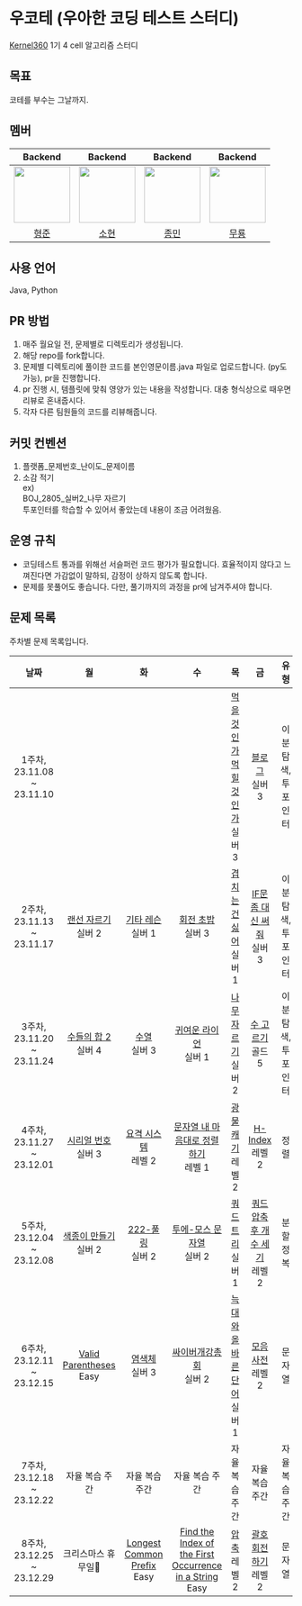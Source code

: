 # 우코테 (우아한 코딩 테스트 스터디)
[Kernel360](https://github.com/Kernel360) 1기 4 cell 알고리즘 스터디

## 목표
코테를 부수는 그날까지.

## 멤버
|Backend|Backend|Backend|Backend|
|:---:|:---:|:---:|:---:|
|<img src="https://github.com/Kernel360-4cell/algorithm-study/assets/44130863/eacb9aab-4a9b-4447-b516-9c5efe4484ce" width=100>|<img src="https://github.com/Kernel360-4cell/algorithm-study/assets/44130863/9787a5eb-27b0-4349-8d3a-8739adec2bed" width=100>|<img src="https://github.com/Kernel360-4cell/algorithm-study/assets/44130863/1ee6dd72-c060-4dab-996b-e9f9bc7048d2" width=100>|<img src="https://github.com/Kernel360-4cell/algorithm-study/assets/44130863/bef79d6c-5ec0-43c0-999c-906d42ad1e06" width=100>|
|[형준](https://github.com/kkkapuq)|[소현](https://github.com/anso33)|[종민](https://github.com/ShineCorine)|[무룡](https://github.com/aqrms)|

## 사용 언어
Java, Python

## PR 방법
1. 매주 월요일 전, 문제별로 디렉토리가 생성됩니다.
2. 해당 repo를 fork합니다.
3. 문제별 디렉토리에 풀이한 코드를 본인영문이름.java 파일로 업로드합니다. (py도 가능), pr을 진행합니다.
4. pr 진행 시, 템플릿에 맞춰 영양가 있는 내용을 작성합니다. 대충 형식상으로 때우면 리뷰로 혼내줍시다.
5. 각자 다른 팀원들의 코드를 리뷰해줍니다.

## 커밋 컨벤션
1. 플랫폼_문제번호_난이도_문제이름
2. 소감 적기  
ex)  
BOJ_2805_실버2_나무 자르기  
투포인터를 학습할 수 있어서 좋았는데 내용이 조금 어려웠음.

## 운영 규칙
- 코딩테스트 통과를 위해선 서슬퍼런 코드 평가가 필요합니다. 효율적이지 않다고 느껴진다면 가감없이 말하되, 감정이 상하지 않도록 합니다.
- 문제를 못풀어도 좋습니다. 다만, 풀기까지의 과정을 pr에 남겨주셔야 합니다.

## 문제 목록

주차별 문제 목록입니다.

|            날짜            |                                       월                                       |                                         화                                          |                                             수                                              |                                         목                                         |                                            금                                             |     유형     |
|:------------------------:|:-----------------------------------------------------------------------------:|:----------------------------------------------------------------------------------:|:------------------------------------------------------------------------------------------:|:---------------------------------------------------------------------------------:|:----------------------------------------------------------------------------------------:|:----------:|
| 1주차, 23.11.08 ~ 23.11.10 |                                                                               |                                                                                    |                                                                                            |           [먹을 것인가 먹힐 것인가](https://www.acmicpc.net/problem/7795)<br>실버 3           |                   [블로그](https://www.acmicpc.net/problem/21921)<br>실버 3                   | 이분탐색, 투포인터 |
| 2주차, 23.11.13 ~ 23.11.17 |            [랜선 자르기](https://www.acmicpc.net/problem/1654)<br>실버 2             |               [기타 레슨](https://www.acmicpc.net/problem/2343)<br>실버 1                |                   [회전 초밥](https://www.acmicpc.net/problem/2531)<br>실버 3                    |             [겹치는 건 싫어](https://www.acmicpc.net/problem/20922)<br>실버 1             |               [IF문 좀 대신 써줘](https://www.acmicpc.net/problem/19637)<br>실버 3               | 이분탐색, 투포인터 |
| 3주차, 23.11.20 ~ 23.11.24 |            [수들의 합 2](https://www.acmicpc.net/problem/2003)<br>실버 4            |                 [수열](https://www.acmicpc.net/problem/2559)<br>실버 3                 |                  [귀여운 라이언](https://www.acmicpc.net/problem/15565)<br>실버 1                  |              [나무 자르기](https://www.acmicpc.net/problem/2805)<br>실버 2               |                  [수 고르기](https://www.acmicpc.net/problem/2230)<br>골드 5                   | 이분탐색, 투포인터 |
| 4주차, 23.11.27 ~ 23.12.01 |            [시리얼 번호](https://www.acmicpc.net/problem/1431)<br>실버 3             | [요격 시스템](https://school.programmers.co.kr/learn/courses/30/lessons/181188)<br>레벨 2 | [문자열 내 마음대로 정렬하기](https://school.programmers.co.kr/learn/courses/30/lessons/12915)<br>레벨 1 | [광물 캐기](https://school.programmers.co.kr/learn/courses/30/lessons/172927)<br>레벨 2 |    [H-Index](https://school.programmers.co.kr/learn/courses/30/lessons/42747)<br>레벨 2    |     정렬     |
| 5주차, 23.12.04 ~ 23.12.08 |            [색종이 만들기](https://www.acmicpc.net/problem/2630)<br>실버 2            |              [222-풀링](https://www.acmicpc.net/problem/17829)<br>실버 2               |                 [투에-모스 문자열](https://www.acmicpc.net/problem/18222)<br>실버 2                 |               [쿼드 트리](https://www.acmicpc.net/problem/1992)<br>실버 1               | [쿼드 압축 후 개수 세기](https://school.programmers.co.kr/learn/courses/30/lessons/68936)<br>레벨 2 |   분할 정복    |
| 6주차, 23.12.11 ~ 23.12.15 | [Valid Parentheses](https://leetcode.com/problems/valid-parentheses/)<br>Easy |                [염색체](https://www.acmicpc.net/problem/9342)<br>실버 3                 |                  [싸이버개강총회](https://www.acmicpc.net/problem/19583)<br>실버 2                  |            [늑대와 올바른 단어](https://www.acmicpc.net/problem/13022)<br>실버 1            |     [모음 사전](https://school.programmers.co.kr/learn/courses/30/lessons/84512)<br>레벨 2     |    문자열     |
| 7주차, 23.12.18 ~ 23.12.22 | 자율 복습 주간 | 자율 복습 주간 | 자율 복습 주간 |                                     자율 복습 주간                                      | 자율 복습 주간 | 자율 복습 주간 |
| 8주차, 23.12.25 ~ 23.12.29 |                                  크리스마스 휴무일🎄                                  |                             [Longest Common Prefix](https://leetcode.com/problems/longest-common-prefix/)<br>Easy                              |                   [Find the Index of the First Occurrence in a String](https://leetcode.com/problems/find-the-index-of-the-first-occurrence-in-a-string/)<br>Easy                   |   [압축](https://school.programmers.co.kr/learn/courses/30/lessons/17684)<br>레벨 2   |                                       [괄호 회전하기](https://school.programmers.co.kr/learn/courses/30/lessons/76502)<br>레벨 2                                        |    문자열     |

